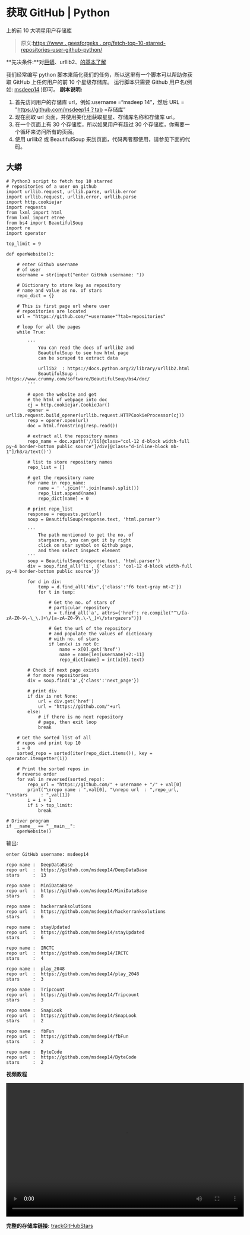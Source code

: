 # 获取 GitHub | Python

上的前 10 大明星用户存储库

> 原文:[https://www . geesforgeks . org/fetch-top-10-starred-repositories-user-github-python/](https://www.geeksforgeeks.org/fetch-top-10-starred-repositories-user-github-python/)

**先决条件:**对[巨蟒](https://www.geeksforgeeks.org/python-language-introduction/)、urllib2、[的基本了解](https://www.geeksforgeeks.org/implementing-web-scraping-python-beautiful-soup/)

我们经常编写 python 脚本来简化我们的任务，所以这里有一个脚本可以帮助你获取 GitHub 上任何用户的前 10 个星级存储库。
运行脚本只需要 Github 用户名(例如: [msdeep14](https://github.com/msdeep14) )即可。
**剧本说明:**

1.  首先访问用户的存储库 url，例如:username =“msdeep 14”，然后 URL = "https://github.com/msdeep14？tab =存储库”
2.  现在刮取 url 页面，并使用美化组获取星星、存储库名称和存储库 url。
3.  在一个页面上有 30 个存储库，所以如果用户有超过 30 个存储库，你需要一个循环来访问所有的页面。
4.  使用 urllib2 或 BeautifulSoup 来刮页面，代码两者都使用，请参见下面的代码。

## 大蟒

```
# Python3 script to fetch top 10 starred
# repositories of a user on github
import urllib.request, urllib.parse, urllib.error
import urllib.request, urllib.error, urllib.parse
import http.cookiejar
import requests
from lxml import html
from lxml import etree
from bs4 import BeautifulSoup
import re
import operator

top_limit = 9

def openWebsite():

    # enter Github username
    # of user
    username = str(input("enter GitHub username: "))

    # Dictionary to store key as repository
    # name and value as no. of stars
    repo_dict = {}

    # This is first page url where user
    # repositories are located
    url = "https://github.com/"+username+"?tab=repositories"

    # loop for all the pages
    while True:

        '''
            You can read the docs of urllib2 and
            BeautifulSoup to see how html page
            can be scraped to extract data

            urllib2  : https://docs.python.org/2/library/urllib2.html
            BeautifulSoup : https://www.crummy.com/software/BeautifulSoup/bs4/doc/
        '''

        # open the website and get
        # the html of webpage into doc
        cj = http.cookiejar.CookieJar()
        opener = urllib.request.build_opener(urllib.request.HTTPCookieProcessor(cj))
        resp = opener.open(url)
        doc = html.fromstring(resp.read())

        # extract all the repository names
        repo_name = doc.xpath('//li[@class="col-12 d-block width-full py-4 border-bottom public source"]/div[@class="d-inline-block mb-1"]/h3/a/text()')

        # list to store repository names
        repo_list = []

        # get the repository name
        for name in repo_name:
            name = ' '.join(''.join(name).split())
            repo_list.append(name)
            repo_dict[name] = 0

        # print repo_list
        response = requests.get(url)
        soup = BeautifulSoup(response.text, 'html.parser')

        '''
            The path mentioned to get the no. of
            stargazers, you can get it by right
            click on star symbol on Github page,
            and then select inspect element
        '''
        soup = BeautifulSoup(response.text, 'html.parser')
        div = soup.find_all('li', {'class': 'col-12 d-block width-full py-4 border-bottom public source'})

        for d in div:
            temp = d.find_all('div',{'class':'f6 text-gray mt-2'})
            for t in temp:

                # Get the no. of stars of
                # particular repository
                x = t.find_all('a', attrs={'href': re.compile("^\/[a-zA-Z0-9\-\_\.]+\/[a-zA-Z0-9\.\-\_]+\/stargazers")})

                # Get the url of the repository
                # and populate the values of dictionary
                # with no. of stars
                if len(x) is not 0:
                    name = x[0].get('href')
                    name = name[len(username)+2:-11]
                    repo_dict[name] = int(x[0].text)

        # Check if next page exists
        # for more repositories
        div = soup.find('a',{'class':'next_page'})

        # print div
        if div is not None:
            url = div.get('href')
            url = "https://github.com/"+url
        else:
            # if there is no next repository
            # page, then exit loop
            break

    # Get the sorted list of all
    # repos and print top 10
    i = 0
    sorted_repo = sorted(iter(repo_dict.items()), key = operator.itemgetter(1))

    # Print the sorted repos in
    # reverse order
    for val in reversed(sorted_repo):
        repo_url = "https://github.com/" + username + "/" + val[0]
        print("\nrepo name : ",val[0], "\nrepo url  : ",repo_url, "\nstars     : ",val[1])
        i = i + 1
        if i > top_limit:
            break

# Driver program
if __name__ == "__main__":
    openWebsite()
```

输出:

```
enter GitHub username: msdeep14

repo name :  DeepDataBase 
repo url  :  https://github.com/msdeep14/DeepDataBase 
stars     :  13

repo name :  MiniDataBase 
repo url  :  https://github.com/msdeep14/MiniDataBase 
stars     :  8

repo name :  hackerranksolutions 
repo url  :  https://github.com/msdeep14/hackerranksolutions 
stars     :  6

repo name :  stayUpdated 
repo url  :  https://github.com/msdeep14/stayUpdated 
stars     :  6

repo name :  IRCTC 
repo url  :  https://github.com/msdeep14/IRCTC 
stars     :  4

repo name :  play_2048 
repo url  :  https://github.com/msdeep14/play_2048 
stars     :  3

repo name :  Tripcount 
repo url  :  https://github.com/msdeep14/Tripcount 
stars     :  3

repo name :  SnapLook 
repo url  :  https://github.com/msdeep14/SnapLook 
stars     :  2

repo name :  fbFun 
repo url  :  https://github.com/msdeep14/fbFun 
stars     :  2

repo name :  ByteCode 
repo url  :  https://github.com/msdeep14/ByteCode 
stars     :  2
```

**视频教程**

<video class="wp-video-shortcode" id="video-176612-1" width="640" height="360" preload="metadata" controls=""><source type="video/mp4" src="https://media.geeksforgeeks.org/wp-content/uploads/out.mp4?_=1">[https://media.geeksforgeeks.org/wp-content/uploads/out.mp4](https://media.geeksforgeeks.org/wp-content/uploads/out.mp4)</video>

**完整的存储库链接:** [trackGitHubStars](https://github.com/msdeep14/trackGitHubStars)